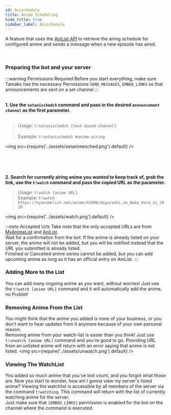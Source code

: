 ```yaml
---
id: Anischedule
title: Anime Scheduling
hide_title: true
sidebar_label: Anischedule
---
```





A feature that uses the [AniList API](https://anilist.co/) to retrieve the airing schedule for configured anime and sends a message when a new episode has aired.


<br />

### Preparing the bot and your server
:::warning Permissions Required
Before you start everything, make sure Tamako has the necessary Permissions `SEND_MESSAGES`, `EMBED_LINKS` so that announcements are sent on a set channel
:::
<br /><br />

**1. Use the ``setanischedch`` command and pass in the desired ``announcement channel`` as the first parameter.**<br></br>
> Usage: ``t!setanischedch [text-based-channel]``<br></br>
> Example: ``t!setanischedch #anime-airing``

<img src={require('../assets/setanimesched.png').default} />
<br/><br/>


<br /><br />

**2. Search for currently airing anime you wanted to keep track of, grab the link, use the ``t!watch`` command and pass the copied URL as the parameter.**<br/>
> Usage: ``t!watch [anime URL]``<br/>
> Example: `t!watch https://nyanimelist.net/anime/41006/Higurashi_no_Naku_Koro_ni_2020`

<img src={require('../assets/watch.png').default} />

:::note Accepted Urls
Take note that the only accepted URLs are from [MyAnimeList](https://myanimelist.net/) and [AniList](https://myanimelist.net/).<br/>Wait for a confirmation from the bot. If the anime is already listed on your server, the anime will not be added, but you will be notified instead that the URL you submitted is already listed.<br/>Finished or Cancelled anime series cannot be added, but you can add upcoming anime as long as it has an official entry on AniList.
:::

### Adding More to the List
You can add many ongoing anime as you want, without worries! Just use the ``t!watch [anime URL]`` command and it will automatically add the anime, no Problet!
### Removing Anime From the List
You might think that the anime you added is none of your business, or you don't want to hear updates from it anymore because of your own personal reason.<br/>
Removing anime from your watch-list is easier than you think! Just use ``t!unwatch [anime URL]`` command and you're good to go. Providing URL from an unlisted anime will return with an error saying that anime is not listed.
<img src={require('../assets/unwatch.png').default} />

### Viewing The WatchList
You added so much anime that you've lost count, and you forgot what those are. Now you start to wonder, how am I gonna view my server's listed anime? Viewing the watchlist is accessible by all members of the server via the command `t!watching`. This command will return with the list of currently watching anime for the server.<br/>Just make sure that `[EMBED_LINKS]` permission is enabled for the bot on the channel where the command is executed.

